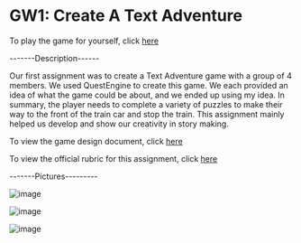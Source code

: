 # GW1: Create A Text Adventure

To play the game for yourself, click [here](https://play2.textadventures.co.uk/Play.aspx?id=5-0mnpcyu0kuly5329iitw)

-------Description------

Our first assignment was to create a Text Adventure game with a group of 4 members. We used QuestEngine to create this game. We each provided an idea of what the game could be about, and we ended up using my idea. In summary, the player needs to complete a variety of puzzles to make their way to the front of the train car and stop the train. This assignment mainly helped us develop and show our creativity in story making.

To view the game design document, click [here](https://drive.google.com/file/d/1nB2fVL3CQoJQaBMoPhpwND-GOVYExy64/view?usp=sharing)

To view the official rubric for this assignment, click [here](https://drive.google.com/file/d/14-QvGUY592K1NMeHJe-JzQhRkIcQDC_X/view?usp=sharing)

-------Pictures---------

![image](https://github.com/MichaelBoelens37/CSDS290-Homeworks/assets/112408082/2f49446d-4970-4c0d-bbf9-fe95efad83f6)

![image](https://github.com/MichaelBoelens37/CSDS290-Homeworks/assets/112408082/63a22dc3-e579-4cb4-9e39-25279574ad57)

![image](https://github.com/MichaelBoelens37/CSDS290-Homeworks/assets/112408082/47ca03a3-74c6-487c-afb7-e0e3ddea4ad4)

